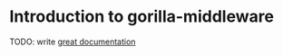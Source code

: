 # Introduction to gorilla-middleware

TODO: write [great documentation](http://jacobian.org/writing/what-to-write/)
